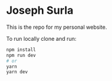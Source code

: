 # Joseph Surla

This is the repo for my personal website.

To run locally clone and run:

```bash
npm install
npm run dev
# or
yarn
yarn dev
```

